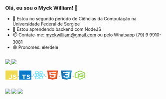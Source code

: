 ### Olá, eu sou o Myck William! 👋


- 🔭 Estou no segundo período de Ciências da Computação na Universidade Federal de Sergipe
- 🌱 Estou aprendendo backend com NodeJS
- 📫 Contate-me: myckwilliam@gmail.com ou pelo Whatsapp (79) 9 9910-3081
- 😄 Pronomes: ele/dele

##
<div>
  <a href="https://github.com/myckwilliam">
  <img height="180em" src="https://github-readme-stats.vercel.app/api?username=myckwilliam&show_icons=true&theme=shades-of-purple&include_all_commits=true&count_private=true"/>
  <img height="180em" src="https://github-readme-stats.vercel.app/api/top-langs/?username=myckwilliam&layout=compact&langs_count=7&theme=shades-of-purple"/>
</div>

 
 <div style="display: inline_block"><br>
  <img align="center" alt="Myck-Js" height="30" width="40" src="https://raw.githubusercontent.com/devicons/devicon/master/icons/javascript/javascript-plain.svg">
  <img align="center" alt="Myck-Ts" height="30" width="40" src="https://raw.githubusercontent.com/devicons/devicon/master/icons/typescript/typescript-plain.svg">
  <img align="center" alt="Myck-React" height="30" width="40" src="https://raw.githubusercontent.com/devicons/devicon/master/icons/react/react-original.svg">
  <img align="center" alt="Myck-HTML" height="30" width="40" src="https://raw.githubusercontent.com/devicons/devicon/master/icons/html5/html5-original.svg">
  <img align="center" alt="Myck-CSS" height="30" width="40" src="https://raw.githubusercontent.com/devicons/devicon/master/icons/css3/css3-original.svg">
  <img align="center" alt="Myck-Node" height="30" width="40" src="https://raw.githubusercontent.com/devicons/devicon/master/icons/nodejs/nodejs-original.svg">
 </div>
 
 ##
  
 <div>
  <a href="https://instagram.com/myckwilliam" target="_blank"><img src="https://img.shields.io/badge/-Instagram-%23E4405F?style=for-the-badge&logo=instagram&logoColor=white" target="_blank"></a>
<a href = "mailto:myckwilliam@gmail.com"><img src="https://img.shields.io/badge/-Gmail-%23333?style=for-the-badge&logo=gmail&logoColor=white" target="_blank"></a>
  <a href="https://https://www.linkedin.com/in/myck-william-dos-santos-235222155/" target="_blank"><img src="https://img.shields.io/badge/-LinkedIn-%230077B5?style=for-the-badge&logo=linkedin&logoColor=white" target="_blank"></a>
 
 </div>
